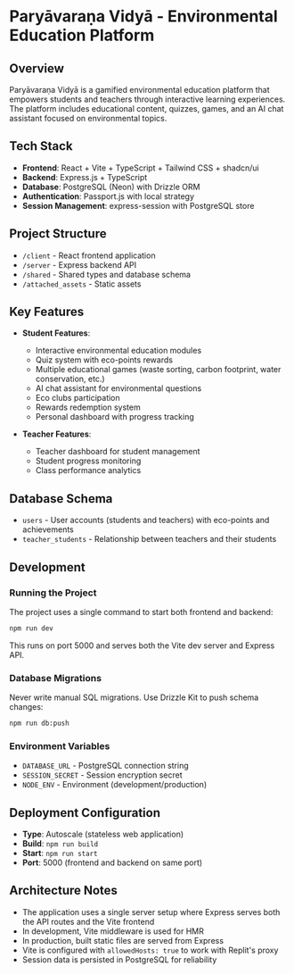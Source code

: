 # Paryāvaraṇa Vidyā - Environmental Education Platform

## Overview
Paryāvaraṇa Vidyā is a gamified environmental education platform that empowers students and teachers through interactive learning experiences. The platform includes educational content, quizzes, games, and an AI chat assistant focused on environmental topics.

## Tech Stack
- **Frontend**: React + Vite + TypeScript + Tailwind CSS + shadcn/ui
- **Backend**: Express.js + TypeScript
- **Database**: PostgreSQL (Neon) with Drizzle ORM
- **Authentication**: Passport.js with local strategy
- **Session Management**: express-session with PostgreSQL store

## Project Structure
- `/client` - React frontend application
- `/server` - Express backend API
- `/shared` - Shared types and database schema
- `/attached_assets` - Static assets

## Key Features
- **Student Features**:
  - Interactive environmental education modules
  - Quiz system with eco-points rewards
  - Multiple educational games (waste sorting, carbon footprint, water conservation, etc.)
  - AI chat assistant for environmental questions
  - Eco clubs participation
  - Rewards redemption system
  - Personal dashboard with progress tracking

- **Teacher Features**:
  - Teacher dashboard for student management
  - Student progress monitoring
  - Class performance analytics

## Database Schema
- `users` - User accounts (students and teachers) with eco-points and achievements
- `teacher_students` - Relationship between teachers and their students

## Development

### Running the Project
The project uses a single command to start both frontend and backend:
```bash
npm run dev
```

This runs on port 5000 and serves both the Vite dev server and Express API.

### Database Migrations
Never write manual SQL migrations. Use Drizzle Kit to push schema changes:
```bash
npm run db:push
```

### Environment Variables
- `DATABASE_URL` - PostgreSQL connection string
- `SESSION_SECRET` - Session encryption secret
- `NODE_ENV` - Environment (development/production)

## Deployment Configuration
- **Type**: Autoscale (stateless web application)
- **Build**: `npm run build`
- **Start**: `npm run start`
- **Port**: 5000 (frontend and backend on same port)

## Architecture Notes
- The application uses a single server setup where Express serves both the API routes and the Vite frontend
- In development, Vite middleware is used for HMR
- In production, built static files are served from Express
- Vite is configured with `allowedHosts: true` to work with Replit's proxy
- Session data is persisted in PostgreSQL for reliability
